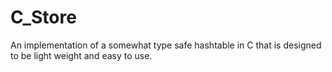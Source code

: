 # C_Store
An implementation of a somewhat type safe hashtable in C that is designed to be light weight and easy to use.
